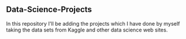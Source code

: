 ## Data-Science-Projects ##                   
In this repository I'll be adding the projects which I have done by myself taking the data sets from Kaggle and other data science web sites.                             
  
 
 
